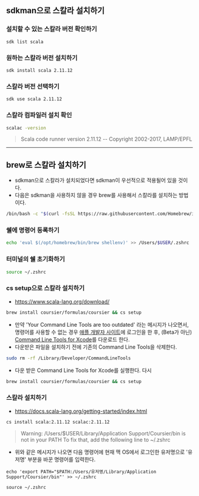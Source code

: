 ## sdkman으로 스칼라 설치하기

### 설치할 수 있는 스칼라 버전 확인하기
```
sdk list scala
```

### 원하는 스칼라 버전 설치하기
```
sdk install scala 2.11.12
```

### 스칼라 버전 선택하기
```
sdk use scala 2.11.12
```

### 스칼라 컴파일러 설치 확인
```sh
scalac -version
```
> Scala code runner version 2.11.12 -- Copyright 2002-2017, LAMP/EPFL

-------

## brew로 스칼라 설치하기
- sdkman으로 스칼라가 설치되었다면 sdkman이 우선적으로 적용될어 있을 것이다.
- 다음은 sdkman을 사용하지 않을 경우 brew를 사용해서 스칼라를 설치하는 방법이다.
```sh
/bin/bash -c "$(curl -fsSL https://raw.githubusercontent.com/Homebrew/install/HEAD/install.sh)"
```

### 쉘에 명령어 등록하기
```sh
echo 'eval $(/opt/homebrew/bin/brew shellenv)' >> /Users/$USER/.zshrc
```

### 터미널의 쉘 초기화하기
```sh
source ~/.zshrc
```

### cs setup으로 스칼라 설치하기
- https://www.scala-lang.org/download/
```sh
brew install coursier/formulas/coursier && cs setup
```
- 만약 'Your Command Line Tools are too outdated' 라는 메시지가 나오면서, 명령어를 사용할 수 없는 경우 [애플 개발자 사이트](https://developer.apple.com/download/all/)에 로그인을 한 후, (Beta가 아닌) [Command Line Tools for Xcode](https://developer.apple.com/download/all/?q=command%20line%20tool)를 다운로드 한다. 
- 다운받은 파일을 설치하기 전에 기존의 Command Line Tools을 삭제한다.
```sh
sudo rm -rf /Library/Developer/CommandLineTools
```
- 다운 받은 Command Line Tools for Xcode를 실행한다. 다시
```sh
brew install coursier/formulas/coursier && cs setup
```

### 스칼라 설치하기
- https://docs.scala-lang.org/getting-started/index.html
```sh
cs install scala:2.11.12 scalac:2.11.12
```

> Warning: /Users/$USER/Library/Application Support/Coursier/bin is not in your PATH
> To fix that, add the following line to ~/.zshrc
- 위와 같은 메시지가 나오면 다음 명령어에 현재 맥 OS에서 로그인한 유저명으로 '유저명' 부분을 바꾼 명령어를 입력한다.
```
echo 'export PATH="$PATH:/Users/유저명/Library/Application Support/Coursier/bin"' >> ~/.zshrc
```
```
source ~/.zshrc
```

